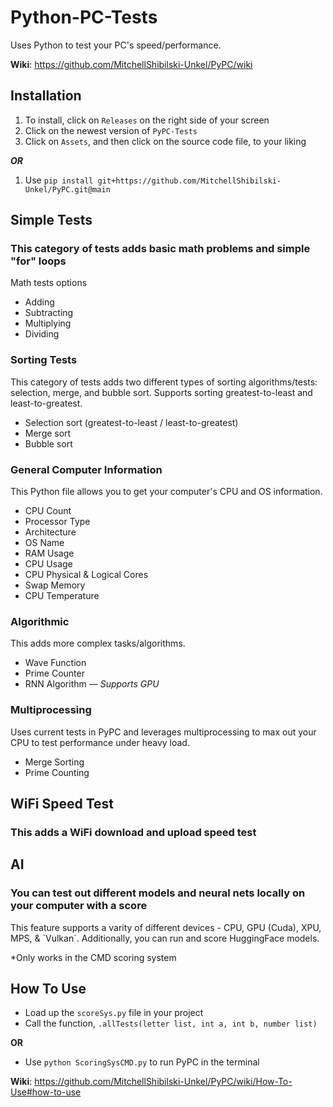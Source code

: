 # Python-PC-Tests
Uses Python to test your PC's speed/performance. 

**Wiki**: https://github.com/MitchellShibilski-Unkel/PyPC/wiki

## Installation
1. To install, click on `Releases` on the right side of your screen 
2. Click on the newest version of `PyPC-Tests`
3. Click on `Assets`, and then click on the source code file, to your liking

___OR___

1. Use `pip install git+https://github.com/MitchellShibilski-Unkel/PyPC.git@main`

## Simple Tests
<h3> This category of tests adds basic math problems and simple "for" loops </h3>
<p>Math tests options</p>
<ul>
    <li>Adding</li>
    <li>Subtracting</li>
    <li>Multiplying</li>
    <li>Dividing</li>
</ul>

<h3>Sorting Tests</h3>
<p>This category of tests adds two different types of sorting algorithms/tests: selection, merge, and bubble sort. Supports sorting greatest-to-least and least-to-greatest.</p>
<ul>
    <li>Selection sort (greatest-to-least / least-to-greatest)</li>
    <li>Merge sort</li>
    <li>Bubble sort</li>
</ul>

<h3>General Computer Information</h3>
<p>This Python file allows you to get your computer's CPU and OS information.</p>
<ul>
    <li>CPU Count</li>
    <li>Processor Type</li>
    <li>Architecture</li>
    <li>OS Name</li>
    <li>RAM Usage</li>
    <li>CPU Usage</li>
    <li>CPU Physical &amp; Logical Cores</li>
    <li>Swap Memory</li>
    <li>CPU Temperature</li>
</ul>

<h3>Algorithmic</h3>
<p>This adds more complex tasks/algorithms.</p>
<ul>
    <li>Wave Function</li>
    <li>Prime Counter</li>
    <li>RNN Algorithm &mdash; <em>Supports GPU</em></li>
</ul>

<h3>Multiprocessing</h3>
<p>Uses current tests in PyPC and leverages multiprocessing to max out your CPU to test performance under heavy load.</p>
<ul>
    <li>Merge Sorting</li>
    <li>Prime Counting</li>
</ul>
 
## WiFi Speed Test
<h3> This adds a WiFi download and upload speed test </h3>

## AI 
<h3> You can test out different models and neural nets locally on your computer with a score </h3>
<p> This feature supports a varity of different devices - CPU, GPU (Cuda), XPU, MPS, & `Vulkan`. Additionally, you can run and score HuggingFace models. </p>
<p style="font-style: bold;"> *Only works in the CMD scoring system </p>

## How To Use
- Load up the `scoreSys.py` file in your project
- Call the function, `.allTests(letter list, int a, int b, number list)`

__OR__

- Use `python ScoringSysCMD.py` to run PyPC in the terminal

**Wiki**: https://github.com/MitchellShibilski-Unkel/PyPC/wiki/How-To-Use#how-to-use
